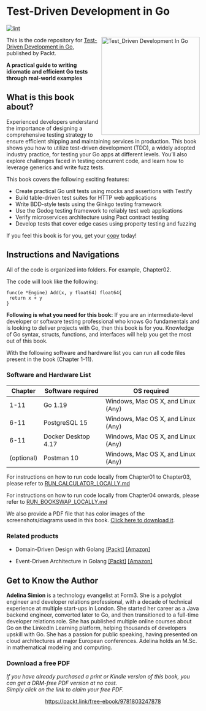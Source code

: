 # Test-Driven Development in Go

[![lint](https://github.com/ibiscum/Test-Driven-Development-in-Go/actions/workflows/lint.yml/badge.svg)](https://github.com/ibiscum/Test-Driven-Development-in-Go/actions/workflows/lint.yml)

<a href="https://www.packtpub.com/product/test-driven-development-in-go/9781803247878"><img src="https://m.media-amazon.com/images/I/41oT4utXBhL._SX403_BO1,204,203,200_.jpg" alt="Test_Driven Development In Go" height="256px" align="right"></a>

This is the code repository for [Test-Driven Development in Go](https://www.packtpub.com/product/test-driven-development-in-go/9781803247878), published by Packt.

**A practical guide to writing idiomatic and efficient Go tests through real-world examples**

## What is this book about?

Experienced developers understand the importance of designing a comprehensive testing strategy to ensure efficient shipping and maintaining services in production. This book shows you how to utilize test-driven development (TDD), a widely adopted industry practice, for testing your Go apps at different levels. You’ll also explore challenges faced in testing concurrent code, and learn how to leverage generics and write fuzz tests.

This book covers the following exciting features:
* Create practical Go unit tests using mocks and assertions with Testify
* Build table-driven test suites for HTTP web applications
* Write BDD-style tests using the Ginkgo testing framework
* Use the Godog testing framework to reliably test web applications
* Verify microservices architecture using Pact contract testing
* Develop tests that cover edge cases using property testing and fuzzing

If you feel this book is for you, get your [copy](https://www.amazon.com/dp/1803247878) today!

<!---<a href="https://www.packtpub.com/?utm_source=github&utm_medium=banner&utm_campaign=GitHubBanner"><img src="https://raw.githubusercontent.com/ibiscum/GitHub/master/GitHub.png" alt="https://www.packtpub.com/" border="5" /></a> --->

## Instructions and Navigations
All of the code is organized into folders. For example, Chapter02.

The code will look like the following:
```
func(e *Engine) Add(x, y float64) float64{
 return x + y
}
```

**Following is what you need for this book:**
If you are an intermediate-level developer or software testing professional who knows Go fundamentals and is looking to deliver projects with Go, then this book is for you. Knowledge of Go syntax, structs, functions, and interfaces will help you get the most out of this book.

With the following software and hardware list you can run all code files present in the book (Chapter 1-11).
### Software and Hardware List
| Chapter | Software required | OS required |
| -------- | ------------------------------------ | ----------------------------------- |
| 1-11 | Go 1.19 | Windows, Mac OS X, and Linux (Any) |
| 6-11 | PostgreSQL 15 | Windows, Mac OS X, and Linux (Any) |
| 6-11 | Docker Desktop 4.17 | Windows, Mac OS X, and Linux (Any) |
| (optional) | Postman 10  | Windows, Mac OS X, and Linux (Any) |

For instructions on how to run code locally from Chapter01 to Chapter03, please refer to [RUN_CALCULATOR_LOCALLY.md](https://github.com/ibiscum/Test-Driven-Development-in-Go/blob/main/RUN_CALCULATOR_LOCALLY.md)

For instructions on how to run code locally from Chapter04 onwards, please refer to [RUN_BOOKSWAP_LOCALLY.md](https://github.com/ibiscum/Test-Driven-Development-in-Go/blob/main/RUN_BOOKSWAP_LOCALLY.md)

We also provide a PDF file that has color images of the screenshots/diagrams used in this book. [Click here to download it](https://packt.link/KFZWx).

### Related products
* Domain-Driven Design with Golang [[Packt]](https://www.packtpub.com/product/domain-driven-design-with-golang/9781804613450?utm_source=github&utm_medium=repository&utm_campaign=9781804613450) [[Amazon]](https://www.amazon.com/dp/1804613452)

* Event-Driven Architecture in Golang [[Packt]](https://www.packtpub.com/product/event-driven-architecture-in-golang/9781803238012?utm_source=github&utm_medium=repository&utm_campaign=9781803238012) [[Amazon]](https://www.amazon.com/dp/1803238011)


## Get to Know the Author
**Adelina Simion**
 is a technology evangelist at Form3. She is a polyglot engineer and developer relations professional, with a decade of technical experience at multiple start-ups in London. She started her career as a Java backend engineer, converted later to Go, and then transitioned to a full-time developer relations role. She has published multiple online courses about Go on the LinkedIn Learning platform, helping thousands of developers upskill with Go. She has a passion for public speaking, having presented on cloud architectures at major European conferences. Adelina holds an M.Sc. in mathematical modeling and computing.

### Download a free PDF

 <i>If you have already purchased a print or Kindle version of this book, you can get a DRM-free PDF version at no cost.<br>Simply click on the link to claim your free PDF.</i>
<p align="center"> <a href="https://packt.link/free-ebook/9781803247878">https://packt.link/free-ebook/9781803247878 </a> </p>